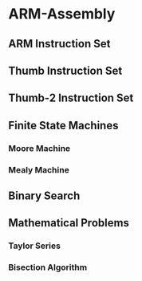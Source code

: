 # ARM-Assembly
## ARM Instruction Set
## Thumb Instruction Set
## Thumb-2 Instruction Set
## Finite State Machines
### Moore Machine
### Mealy Machine
## Binary Search
## Mathematical Problems
### Taylor Series
### Bisection Algorithm 
